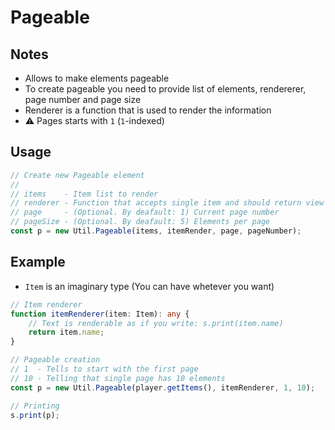# Pageable

## Notes
* Allows to make elements pageable
* To create pageable you need to provide list of elements, rendererer, page number and page size
* Renderer is a function that is used to render the information
* ⚠️ Pages starts with `1` (`1`-indexed)

## Usage
```ts
// Create new Pageable element
//
// items    - Item list to render
// renderer - Function that accepts single item and should return view
// page     - (Optional. By deafault: 1) Current page number
// pageSize - (Optional. By deafault: 5) Elements per page
const p = new Util.Pageable(items, itemRender, page, pageNumber);
```


## Example
* `Item` is an imaginary type (You can have whetever you want)
```ts
// Item renderer
function itemRenderer(item: Item): any {
    // Text is renderable as if you write: s.print(item.name)
    return item.name;
}

// Pageable creation
// 1  - Tells to start with the first page
// 10 - Telling that single page has 10 elements
const p = new Util.Pageable(player.getItems(), itemRenderer, 1, 10);

// Printing
s.print(p);
```
